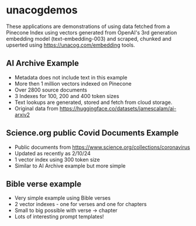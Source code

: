 # unacogdemos

These applications are demonstrations of using data fetched from a Pinecone Index 
using vectors generated from OpenAI's 3rd generation embedding model (text-embedding-003)
and scraped, chunked and upserted using https://unacog.com/embedding tools.

## AI Archive Example
- Metadata does not include text in this example
- More then 1 million vectors indexed on Pinecone
- Over 2800 source documents 
- 3 Indexes for 100, 200 and 400 token sizes
- Text lookups are generated, stored and fetch from cloud storage. 
- Original data from https://huggingface.co/datasets/jamescalam/ai-arxiv2

## Science.org public Covid Documents Example
- Public documents from https://www.science.org/collections/coronavirus
- Updated as recently as 2/10/24
- 1 vector index using 300 token size
- Similar to AI Archive example but more simple

## Bible verse example
- Very simple example using Bible verses
- 2 vector indexes - one for verses and one for chapters
- Small to big possible with verse -> chapter
- Lots of interesting prompt templates!